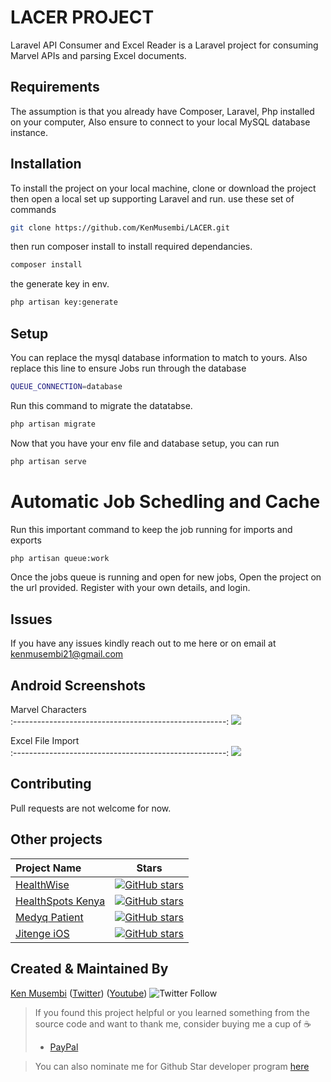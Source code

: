 # LACER PROJECT

Laravel API Consumer and Excel Reader is a Laravel project for consuming Marvel APIs and parsing Excel documents. 

## Requirements
The assumption is that you already have Composer, Laravel, Php installed on your computer, Also ensure to connect to your local MySQL database instance.

## Installation

To install the project on your local machine, clone or download the project then open a local set up supporting Laravel and run. use these set of commands

```bash
git clone https://github.com/KenMusembi/LACER.git
```
then run composer install to install required dependancies.
```bash
composer install
```
the generate key in env.
```bash
php artisan key:generate
```
## Setup
You can replace the mysql database information to match to yours. Also replace this line to ensure Jobs run through the database

```bash
QUEUE_CONNECTION=database
```
Run this command to migrate the datatabse.
```bash
php artisan migrate
```

Now that you have your env file and database setup, you can run 

```bash
php artisan serve
```

# Automatic Job Schedling and Cache 
Run this important command to keep the job running for imports and exports
```bash
php artisan queue:work
```
Once the jobs queue is running and open for new jobs, Open the project on the url provided. Register with your own details, and login.

## Issues
If you have any issues kindly reach out to me here or on email at kenmusembi21@gmail.com

## Android Screenshots

  Marvel Characters                   
:-----------------------------------------------------:
![](https://github.com/KenMusembi/LACER/blob/main/screenshots/marvel_characters.jpg)

   Excel File Import       
:-----------------------------------------------------:
![](https://github.com/KenMusembi/LACER/blob/main/screenshots/excel_contents.jpg)

## Contributing
Pull requests are not welcome for now. 

## Other projects
 Project Name        |Stars        
:-------------------------|-------------------------
[HealthWise](https://github.com/KenMusembi/HealthWise)| [![GitHub stars](https://img.shields.io/github/stars/KenMusembi/HealthWise?style=social)](https://github.com/login?return_to=%2FKenMusembi%HHealthWise)
[HealthSpots Kenya](https://github.com/KenMusembi/HospitalsKenyaAPP)| [![GitHub stars](https://img.shields.io/github/stars/KenMusembi/HospitalsKenyaApp?style=social)](https://github.com/login?return_to=%2FKenMusembi%HospitalsKenyaAPP)
[Medyq Patient](https://github.com/KenMusembi/MedyqPatient)| [![GitHub stars](https://img.shields.io/github/stars/KenMusembi/MedyqPatient?style=social)](https://github.com/login?return_to=%2FKenMusembi%MedyqPatient)
[Jitenge iOS](https://github.com/KenMusembi/jitenge_ios)| [![GitHub stars](https://img.shields.io/github/stars/KenMusembi/jitenge_ios?style=social)](https://github.com/login?return_to=%2FKenMusembi%jitenge_ios)


## Created & Maintained By
[Ken Musembi](https://github.com/KenMusembi) ([Twitter](https://twitter.com/NevilKenny)) ([Youtube](https://www.youtube.com/channel/UCZHrxsZeOV7WZJ6YQWuaRhw)) ![Twitter Follow](https://img.shields.io/twitter/follow/NevilKenny?style=social) 


> If you found this project helpful or you learned something from the source code and want to thank me, consider buying me a cup of :coffee:
>
> * [PayPal](https://paypal.me/KenMusembi/)


> You can also nominate me for Github Star developer program  [here](https://stars.github.com/nominate)